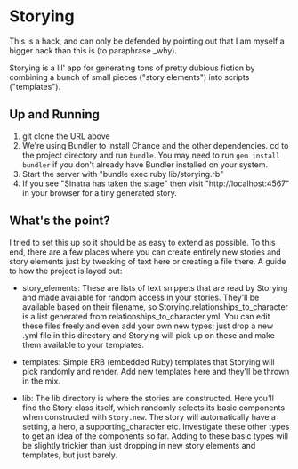Storying
=============

This is a hack, and can only be defended by pointing out that I am myself a bigger hack than this is (to paraphrase _why).

Storying is a lil' app for generating tons of pretty dubious fiction by combining a bunch of small pieces ("story elements") into scripts ("templates").

Up and Running
-------------
1. git clone the URL above
2. We're using Bundler to install Chance and the other dependencies. cd to the project directory and run `bundle`. You may need to run `gem install bundler` if you don't already have Bundler installed on your system.
3. Start the server with "bundle exec ruby lib/storying.rb"
4. If you see "Sinatra has taken the stage" then visit "http://localhost:4567" in your browser for a tiny generated story.

What's the point?
-------------
I tried to set this up so it should be as easy to extend as possible.  To this end, there are a few places where you can create entirely new stories and story elements just by tweaking of text here or creating a file there.  A guide to how the project is layed out:

- story_elements: These are lists of text snippets that are read by Storying and made available for random access in your stories. They'll be available based on their filename, so Storying.relationships_to_character is a list generated from relationships_to_character.yml.  You can edit these files freely and even add your own new types; just drop a new .yml file in this directory and Storying will pick up on these and make them available to your templates.

- templates: Simple ERB (embedded Ruby) templates that Storying will pick randomly and render.  Add new templates here and they'll be thrown in the mix.

- lib: The lib directory is where the stories are constructed.  Here you'll find the Story class itself, which randomly selects its basic components when constructed with `Story.new`.  The story will automatically have a setting, a hero, a supporting_character etc.  Investigate these other types to get an idea of the components so far. Adding to these basic types will be slightly trickier than just dropping in new story elements and templates, but just barely.
